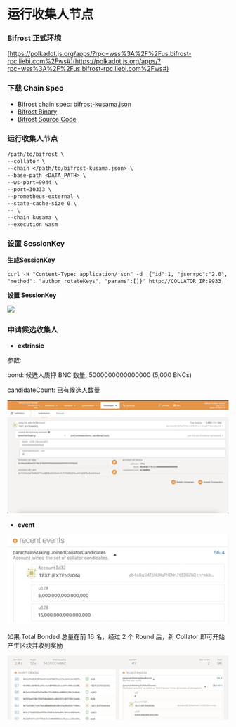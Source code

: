 # 运行收集人节点

### Bifrost 正式环境

[https://polkadot.js.org/apps/?rpc=wss%3A%2F%2Fus.bifrost-rpc.liebi.com%2Fws#](https://polkadot.js.org/apps/?rpc=wss%3A%2F%2Fus.bifrost-rpc.liebi.com%2Fws#)

### 下载 Chain Spec

* Bifrost chain spec: [bifrost-kusama.json](https://github.com/bifrost-finance/bifrost/raw/bifrost-v0.9.30/node/service/res/bifrost-kusama.json)
* [Bifrost Binary](https://github.com/bifrost-finance/bifrost/releases/download/bifrost-v0.9.30/bifrost)
* [Bifrost Source Code](https://github.com/bifrost-finance/bifrost/tree/bifrost-v0.9.30)

### 运行收集人节点

```
/path/to/bifrost \
--collator \
--chain </path/to/bifrost-kusama.json> \
--base-path <DATA_PATH> \
--ws-port=9944 \
--port=30333 \
--prometheus-external \
--state-cache-size 0 \
-- \
--chain kusama \
--execution wasm
```

### 设置 SessionKey



**生成SessionKey**

```
curl -H "Content-Type: application/json" -d '{"id":1, "jsonrpc":"2.0", "method": "author_rotateKeys", "params":[]}' http://COLLATOR_IP:9933
```



**设置 SessionKey**

![](https://hackmd.io/\_uploads/rJYHbu4ec.png)

### 申请候选收集人

* **extrinsic**

参数:

bond: 候选人质押 BNC 数量, 5000000000000000 (5,000 BNCs)

candidateCount: 已有候选人数量&#x20;

![](<../.gitbook/assets/image (14).png>)

* **event**

![](<../.gitbook/assets/image (6).png>)

如果 Total Bonded 总量在前 16 名，经过 2 个 Round 后，新 Collator 即可开始产生区块并收到奖励

![](<../.gitbook/assets/image (12).png>)

